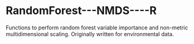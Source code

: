 # RandomForest---NMDS----R
Functions to perform random forest variable importance and non-metric multidimensional scaling. Originally written for environmental data.
